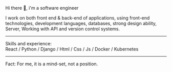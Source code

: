 Hi there 👋, i'm a software engineer

I work on both front end & back-end of applications, using front-end technologies, development languages, databases, strong design ability, Server, Working with API and version control systems.
<hr class="dotted">
Skills and experience: <br>
React / Python / Django / Html / Css / Js / Docker / Kubernetes
<br>
<hr class="dotted">

Fact: For me, it is a mind-set, not a position.






 

 

